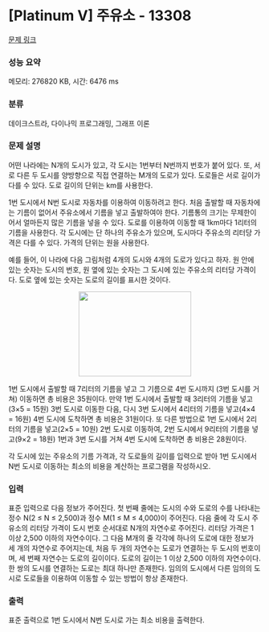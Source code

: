 # [Platinum V] 주유소 - 13308 

[문제 링크](https://www.acmicpc.net/problem/13308) 

### 성능 요약

메모리: 276820 KB, 시간: 6476 ms

### 분류

데이크스트라, 다이나믹 프로그래밍, 그래프 이론

### 문제 설명

<p>어떤 나라에는 N개의 도시가 있고, 각 도시는 1번부터 N번까지 번호가 붙어 있다. 또, 서로 다른 두 도시를 양방향으로 직접 연결하는 M개의 도로가 있다. 도로들은 서로 길이가 다를 수 있다. 도로 길이의 단위는 km를 사용한다.</p>

<p>1번 도시에서 N번 도시로 자동차를 이용하여 이동하려고 한다. 처음 출발할 때 자동차에는 기름이 없어서 주유소에서 기름을 넣고 출발하여야 한다. 기름통의 크기는 무제한이어서 얼마든지 많은 기름을 넣을 수 있다. 도로를 이용하여 이동할 때 1km마다 1리터의 기름을 사용한다. 각 도시에는 단 하나의 주유소가 있으며, 도시마다 주유소의 리터당 가격은 다를 수 있다. 가격의 단위는 원을 사용한다.</p>

<p>예를 들어, 이 나라에 다음 그림처럼 4개의 도시와 4개의 도로가 있다고 하자. 원 안에 있는 숫자는 도시의 번호, 원 옆에 있는 숫자는 그 도시에 있는 주유소의 리터당 가격이다. 도로 옆에 있는 숫자는 도로의 길이를 표시한 것이다. </p>

<p style="text-align: center;"><img alt="" src="https://onlinejudgeimages.s3-ap-northeast-1.amazonaws.com/problem/13308/1.png" style="height:169px; width:224px"></p>

<p>1번 도시에서 출발할 때 7리터의 기름을 넣고 그 기름으로 4번 도시까지 (3번 도시를 거쳐) 이동하면 총 비용은 35원이다. 만약 1번 도시에서 출발할 때 3리터의 기름을 넣고(3×5 = 15원) 3번 도시로 이동한 다음, 다시 3번 도시에서 4리터의 기름을 넣고(4×4 = 16원) 4번 도시에 도착하면 총 비용은 31원이다. 또 다른 방법으로 1번 도시에서 2리터의 기름을 넣고(2×5 = 10원) 2번 도시로 이동하여, 2번 도시에서 9리터의 기름을 넣고(9×2 = 18원) 1번과 3번 도시를 거쳐 4번 도시에 도착하면 총 비용은 28원이다.</p>

<p>각 도시에 있는 주유소의 기름 가격과, 각 도로들의 길이를 입력으로 받아 1번 도시에서 N번 도시로 이동하는 최소의 비용을 계산하는 프로그램을 작성하시오.</p>

### 입력 

 <p>표준 입력으로 다음 정보가 주어진다. 첫 번째 줄에는 도시의 수와 도로의 수를 나타내는 정수 N(2 ≤ N ≤ 2,500)과 정수 M(1 ≤ M ≤ 4,000)이 주어진다. 다음 줄에 각 도시 주유소의 리터당 가격이 도시 번호 순서대로 N개의 자연수로 주어진다. 리터당 가격은 1 이상 2,500 이하의 자연수이다. 그 다음 M개의 줄 각각에 하나의 도로에 대한 정보가 세 개의 자연수로 주어지는데, 처음 두 개의 자연수는 도로가 연결하는 두 도시의 번호이며, 세 번째 자연수는 도로의 길이이다. 도로의 길이는 1 이상 2,500 이하의 자연수이다. 한 쌍의 도시를 연결하는 도로는 최대 하나만 존재한다. 임의의 도시에서 다른 임의의 도시로 도로들을 이용하여 이동할 수 있는 방법이 항상 존재한다. </p>

### 출력 

 <p>표준 출력으로 1번 도시에서 N번 도시로 가는 최소 비용을 출력한다.</p>

